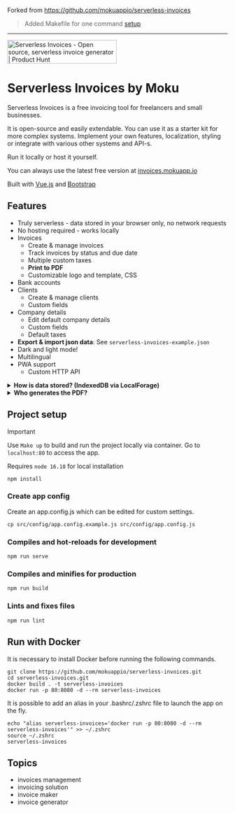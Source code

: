 Forked from https://github.com/mokuappio/serverless-invoices

> Added Makefile for one command [setup](#project-setup)

---

<a href="https://www.producthunt.com/posts/serverless-invoices?utm_source=badge-top-post-badge&utm_medium=badge&utm_souce=badge-serverless-invoices" target="_blank"><img src="https://api.producthunt.com/widgets/embed-image/v1/top-post-badge.svg?post_id=287626&theme=light&period=daily" alt="Serverless Invoices - Open source, serverless invoice generator | Product Hunt" style="width: 250px; height: 54px;" width="250" height="54" /></a>

# Serverless Invoices by Moku

Serverless Invoices is a free invoicing tool for freelancers and small businesses.

It is open-source and easily extendable. You can use it as a starter kit for more complex systems. Implement your own features, localization, styling
 or integrate with various other systems and API-s.
 
Run it locally or host it yourself.
 
You can always use the latest free version at [invoices.mokuapp.io](https://invoices.mokuapp.io)

Built with [Vue.js](https://vuejs.org/) and [Bootstrap](https://getbootstrap.com/)

## Features

- Truly serverless - data stored in your browser only, no network requests
- No hosting required - works locally
- Invoices
  - Create & manage invoices
  - Track invoices by status and due date
  - Multiple custom taxes
  - **Print to PDF**
  - Customizable logo and template, CSS
- Bank accounts
- Clients
  - Create & manage clients
  - Custom fields
- Company details
  - Edit default company details
  - Custom fields
  - Default taxes
- **Export & import json data**: See `serverless-invoices-example.json`
- Dark and light mode!
- Multilingual
- PWA support 
  - Custom HTTP API
<details>
  <summary><strong>How is data stored? (IndexedDB via LocalForage)</strong></summary>

  The app is a client-side SPA that persists your data in the browser using
  <code>localforage</code> (IndexedDB under the hood).

  - Storage config: see <code>src/config/local-storage.config.js</code> (DB name <code>serverlessInvoices</code>).
  - Default adapter: <code>storageType: 'local'</code> in <code>src/config/app.config.js</code>.
  - Scope: data is scoped per-origin (protocol + host + port). Switching domain/port or clearing site data resets it.
  - Backup/migrate: use Export/Import (Invoices page → three-dots menu) to download/upload <code>serverless-invoices.json</code>.
  - Implementation refs: <code>src/store/data.js</code> (exportJson/importJson), <code>src/components/ImportModal.vue</code>.

  Advanced: HTTP/WordPress adapters exist but require your own backend/API and proper CORS/auth configuration.
</details>

<details>
  <summary><strong>Who generates the PDF?</strong></summary>

  The PDF is generated by the <em>client browser</em> using the print dialog.

  - Action: "Download PDF" triggers <code>window.print()</code> (see <code>src/components/invoices/InvoiceControls.vue</code>).
  - Print view: <code>src/views/InvoicePrint.vue</code> renders the invoice with print-friendly CSS.
  - To save: choose "Save as PDF" in your browser's print dialog.
  - No server-side rendering is used in the default setup.
</details>

## Project setup

> [!IMPORTANT]
> Use `Make up` to build and run the project locally via container. Go to `localhost:80` to access the app.

Requires `node 16.18` for local installation

```
npm install
```

### Create app config
Create an app.config.js which can be edited for custom settings.
```
cp src/config/app.config.example.js src/config/app.config.js
```

### Compiles and hot-reloads for development
```
npm run serve
```

### Compiles and minifies for production
```
npm run build
```

### Lints and fixes files
```
npm run lint
```

## Run with Docker

It is necessary to install Docker before running the following commands.

```
git clone https://github.com/mokuappio/serverless-invoices.git
cd serverless-invoices.git
docker build . -t serverless-invoices
docker run -p 80:8080 -d --rm serverless-invoices
```

It is possible to add an alias in your .bashrc/.zshrc file to launch the app on the fly.

```
echo "alias serverless-invoices='docker run -p 80:8080 -d --rm serverless-invoices'" >> ~/.zshrc
source ~/.zshrc
serverless-invoices
```

## Topics
- invoices management
- invoicing solution
- invoice maker
- invoice generator 

